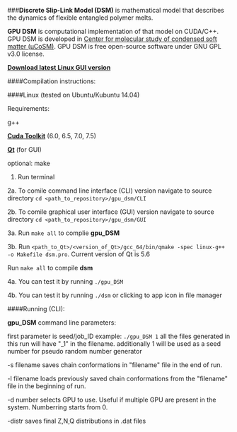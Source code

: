 ###**Discrete Slip-Link Model (DSM)** is mathematical model that describes the dynamics of flexible entangled polymer melts.

**GPU DSM** is computational implementation of that model on CUDA/C++. GPU DSM is developed in [Center for molecular study of condensed soft matter (μCoSM)](http://www.chbe.iit.edu/~schieber/index.html). GPU DSM is free open-source software under GNU GPL v3.0 license.

**[Download latest Linux GUI version](https://github.com/ktaletsk/gpu_dsm/releases)**

####Compilation instructions:

####Linux (tested on Ubuntu/Kubuntu 14.04)

Requirements:

g++

**[Cuda Toolkit](https://developer.nvidia.com/cuda-toolkit)** (6.0, 6.5, 7.0, 7.5)

**[Qt](http://www.qt.io/download-open-source/)** (for GUI)

optional: make
    
1. Run terminal
    
2a. To comile command line interface (CLI) version navigate to source directory
`cd <path_to_repository>/gpu_dsm/CLI`
    
2b. To comile graphical user interface (GUI) version navigate to source directory
`cd <path_to_repository>/gpu_dsm/GUI`

3a. Run `make all` to complie **gpu_DSM**

3b. Run `<path_to_Qt>/<version_of_Qt>/gcc_64/bin/qmake -spec linux-g++ -o Makefile dsm.pro`. Current version of Qt is 5.6

Run `make all` to compile **dsm**
    
4a. You can test it by running `./gpu_DSM`
    
4b. You can test it by running `./dsm` or clicking to app icon in file manager

####Running (CLI):
    
**gpu_DSM** command line parameters:

first parameter is seed/job_ID
example: 
`./gpu_DSM 1`
all the files generated in this run will have "_1" in the filename.
additionally 1 will be used as a seed number for pseudo random number generator

-s filename 
saves chain conformations in "filename" file in the end of run.

-l filename
loads previously saved chain conformations from the "filename" file in the beginning of run.

-d number
selects GPU to use. Useful if multiple GPU are present in the system. Numberring starts from 0.
    
-distr
saves final Z,N,Q distributions in .dat files
